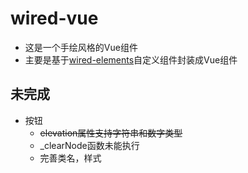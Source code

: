 # wired-vue

- 这是一个手绘风格的Vue组件
- 主要是基于[wired-elements](https://github.com/wiredjs/wired-elements)自定义组件封装成Vue组件

## 未完成

- 按钮
  - ~~elevation属性支持字符串和数字类型~~
  - _clearNode函数未能执行
  - 完善类名，样式
